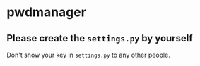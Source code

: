 # pwdmanager

## Please create the `settings.py` by yourself
Don't show your key in `settings.py` to any other people.
